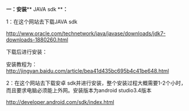 **一：安装**** JAVA sdk ****：**

1：在这个网站去下载JAVA sdk

http://www.oracle.com/technetwork/java/javase/downloads/jdk7-downloads-1880260.html

 下载后进行安装：

安装教程为： http://jingyan.baidu.com/article/bea41d435bc695b4c41be648.html

2：在这个网站去下载安卓 sdk并进行安装，整个安装过程大概需要1-2个小时，而且要求电脑必须能上外网。安装版本为android studio3.4版本

http://developer.android.com/sdk/index.html
